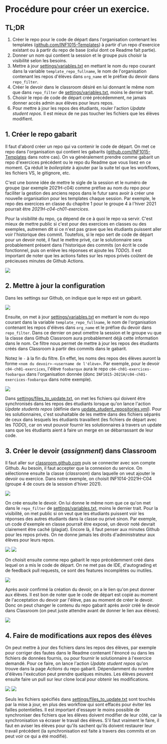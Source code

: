 # Procédure pour créer un exercice.

## TL;DR

1. Créer le repo pour le code de départ dans l'organisation contenant les templates ([github.com/INF1015-Templates](https://github.com/organizations/INF1015-Templates)) à partir d'un repo d'exercice existant ou à partir du repo de base (celui dont ce Readme fait partie).
2. Donner un nom qui contient la session et le groupe puis choisir la visibilité selon les besoins.
3. Mettre à jour [settings/variables.txt](../settings/variables.txt) en mettant le nom du repo courant dans la variable `template_repo_fullname`, le nom de l'organisation contenant les repos d'élèves dans `org_name` et le préfixe du devoir dans `repo_filter`.
4. Créer le devoir dans le classroom désiré en lui donnant le même nom que dans `repo_filter` de [settings/variables.txt](../settings/variables.txt), moins le dernier trait.
5. Choisir le repo de code de départ créé précédemment, ne jamais donner accès admin aux élèves pour leurs repos.
6. Pour mettre à jour les repos des étudiants, rouler l'action *Update student repos*. Il est mieux de ne pas toucher les fichiers que les élèves modifient.

## 1. Créer le repo gabarit

Il faut d'abord créer un repo qui va contenir le code de départ. On met ce repo dans l'organisation qui contient les gabarits ([github.com/INF1015-Templates](https://github.com/organizations/INF1015-Templates) dans notre cas). On va généralement prendre comme gabarit un repo d'exercices précédent ou le repo du Readme que vous lisez en ce moment. Ça réduit le *boilerplate* à ajouter par la suite tel que les workflows, les fichiers VS, le gitignore, etc.

C'est une bonne idée de mettre le sigle de la session et le numéro de groupe (par exemple 2021H-c04) comme préfixe au nom du repo pour faciliter la gestion des anciens repos dans le futur sans avoir à créer une nouvelle organisation pour les templates chaque session. Par exemple, le repo des exercices en classe du chapitre 1 pour le groupe 4 à l'hiver 2021 pourrait être *2021H-c04-ch01-exercices*.

Pour la visibilité du repo, ça dépend de ce à quoi le repo va servir. C'est mieux de mettre public si c'est pour des exercices en classes ou des exemples, autremen dit si ce n'est pas grave que les étudiants puissent aller voir l'historique des commit. Toutefois, si le repo sert de code de départ pour un devoir noté, il faut le mettre privé, car le solutionnaire sera probablement présent dans l'historique des commits (on écrit le code fonctionnel, puis on enlève les réponses et ajoute les *TODO*). Il est important de noter que les actions faites sur les repos privés coûtent de précieuses minutes de Github Actions.

<img src="assets/starter_repo_creation.png">

## 2. Mettre à jour la configuration

Dans les settings sur Github, on indique que le repo est un gabarit.

<img src="assets/starter_repo_github_settings.png">

Ensuite, on met à jour [settings/variables.txt](../settings/variables.txt) en mettant le nom du repo courant dans la variable `template_repo_fullname`, le nom de l'organisation contenant les repos d'élèves dans `org_name` et le préfixe du devoir dans `repo_filter`. Dans ce dernier on peut omettre la session et le groupe vu que la classe dans Github Classroom aura probablement déjà cette information dans le nom. Ce filtre nous permet de mettre à jour les repos des étudiants créés dans Classroom à partir des commits dans le gabarit.

Notez le `-` à la fin du filtre. En effet, les noms des repos des élèves auront la forme `<nom du devoir>-<username de l'élève>`. Par exemple, pour le devoir `c04-ch01-exercices`, l'élève `foobarqux` aura le repo `c04-ch01-exercices-foobarqux` dans l'organisation donnée (donc `INF1015-2021H/c04-ch01-exercices-foobarqux` dans notre exemple).

<img src="assets/starter_repo_variables_txt.png">

Dans [settings/files_to_update.txt](../settings/files_to_update.txt), on met les fichiers qui doivent être synchronisés dans les repos des étudiants lorsque qu'on lance l'action *Update students repos* (définie dans [update_student_repositories.yml](../.github/workflows/update_student_repositories.yml)). Pour les solutionnaires, c'est souhaitable de les mettre dans des fichiers séparés de ceux dans lesquels les étudiants travaillent (les fichiers de départ avec les *TODO*), car on veut pouvoir fournir les solutionnaires à travers un update sans que les étudiants aient à faire un merge en se débarrassant de leur code.

## 3. Créer le devoir (*assignment*) dans Classroom

Il faut aller sur [classroom.github.com](https://classroom.github.com/classrooms) puis se connecter avec son compte Github. Au besoin, il faut accepter que la connexion du service. On sélectionne ensuite la classe (*classroom*) dans laquelle on veut ajouter le devoir ou exercice. Dans notre exemple, on choisit INF1014-2021H-C04 (groupe 4 de cours de la session d'hiver 2021).

<img src="assets/classroom_selection.png">

On crée ensuite le devoir. On lui donne le même nom que ce qu'on met dans le `repo_filter` de [settings/variables.txt](../settings/variables.txt), moins le dernier trait. Pour la visibilité, on met public si on veut que les étudiants puissent voir les réponses des autres étudiants dans la classe ou privé sinon. Par exemple, un code d'exemple en classe pourrait être exposé, un devoir noté devrait clairement être caché (plagiat). Encore là, il faut penser aux minutes Github pour les repos privés. On ne donne jamais les droits d'administrateur aux élèves pour leurs repos.

<img src="assets/classroom_assignments.png">

<img src="assets/classroom_assignment_creation_1.png">

On choisit ensuite comme repo gabarit le repo précédemment créé dans lequel on a mis le code de départ. On ne met pas de IDE, d'autograding et de feedback pull requests, ce sont des features incomplètes ou inutiles.

<img src="assets/classroom_assignment_creation_2.png">

Après avoir confirmé la création du devoir, on a le lien qu'on peut donner aux élèves. Il est bon de noter que le code de départ est copié au moment de l'acceptation du devoir par l'élève, pas au moment de créer le devoir. Donc on peut changer le contenu du repo gabarit après avoir créé le devoir dans Classroom (on peut juste attendre avant de donner le lien aux élèves).

<img src="assets/classroom_assignment_link.png">

## 4. Faire de modifications aux repos des élèves

On peut mettre à jour des fichiers dans les repos des élèves, par exemple pour corriger des fautes dans le Readme contenant l'énoncé ou dans les fichiers de données fournis, ou pour fournir le solutionnaire à l'exercice demandé. Pour ce faire, on lance l'action *Update student repos* qu'on trouve dans la page *Actions* du repo gabarit. Dépendamment du nombre d'élèves l'exécution peut prendre quelques minutes. Les élèves peuvent ensuite faire un pull sur leur clone local pour obtenir les modifications.

<img src="assets/starter_repo_sync.png">

<img src="assets/starter_repo_sync_running.png">

Seuls les fichiers spécifiés dans [settings/files_to_update.txt](../settings/files_to_update.txt) sont touchés par la mise à jour, en plus des workflow qui sont effacés pour éviter les failles potentielles. Il est important d'essayer le moins possible de synchroniser des fichiers que les élèves doivent modifier de leur côté, car la synchronisation va écraser le travail des élèves. S'il faut vraiment le faire, il faut en aviser les élèves pour qu'ils sachent qu'ils doivent restaurer leur travail précédent (la synchronisation est faite à travers des commits et on peut voir ce qui a été modifié).

